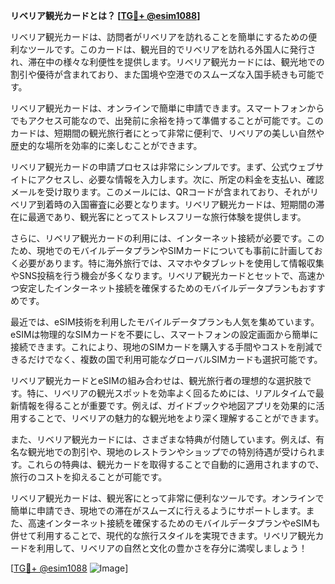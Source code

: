 **リベリア観光カードとは？ [[TG💪+ @esim1088](https://t.me/s/esim1088)]**

リベリア観光カードは、訪問者がリベリアを訪れることを簡単にするための便利なツールです。このカードは、観光目的でリベリアを訪れる外国人に発行され、滞在中の様々な利便性を提供します。リベリア観光カードには、観光地での割引や優待が含まれており、また国境や空港でのスムーズな入国手続きも可能です。

リベリア観光カードは、オンラインで簡単に申請できます。スマートフォンからでもアクセス可能なので、出発前に余裕を持って準備することが可能です。このカードは、短期間の観光旅行者にとって非常に便利で、リベリアの美しい自然や歴史的な場所を効率的に楽しむことができます。

リベリア観光カードの申請プロセスは非常にシンプルです。まず、公式ウェブサイトにアクセスし、必要な情報を入力します。次に、所定の料金を支払い、確認メールを受け取ります。このメールには、QRコードが含まれており、それがリベリア到着時の入国審査に必要となります。リベリア観光カードは、短期間の滞在に最適であり、観光客にとってストレスフリーな旅行体験を提供します。

さらに、リベリア観光カードの利用には、インターネット接続が必要です。このため、現地でのモバイルデータプランやSIMカードについても事前に計画しておく必要があります。特に海外旅行では、スマホやタブレットを使用して情報収集やSNS投稿を行う機会が多くなります。リベリア観光カードとセットで、高速かつ安定したインターネット接続を確保するためのモバイルデータプランもおすすめです。

最近では、eSIM技術を利用したモバイルデータプランも人気を集めています。eSIMは物理的なSIMカードを不要にし、スマートフォンの設定画面から簡単に接続できます。これにより、現地のSIMカードを購入する手間やコストを削減できるだけでなく、複数の国で利用可能なグローバルSIMカードも選択可能です。

リベリア観光カードとeSIMの組み合わせは、観光旅行者の理想的な選択肢です。特に、リベリアの観光スポットを効率よく回るためには、リアルタイムで最新情報を得ることが重要です。例えば、ガイドブックや地図アプリを効果的に活用することで、リベリアの魅力的な観光地をより深く理解することができます。

また、リベリア観光カードには、さまざまな特典が付随しています。例えば、有名な観光地での割引や、現地のレストランやショップでの特別待遇が受けられます。これらの特典は、観光カードを取得することで自動的に適用されますので、旅行のコストを抑えることが可能です。

リベリア観光カードは、観光客にとって非常に便利なツールです。オンラインで簡単に申請でき、現地での滞在がスムーズに行えるようにサポートします。また、高速インターネット接続を確保するためのモバイルデータプランやeSIMも併せて利用することで、現代的な旅行スタイルを実現できます。リベリア観光カードを利用して、リベリアの自然と文化の豊かさを存分に満喫しましょう！

[[TG💪+ @esim1088](https://t.me/s/esim1088) ![Image](https://i.postimg.cc/Y0z9fWf4/image.png)]